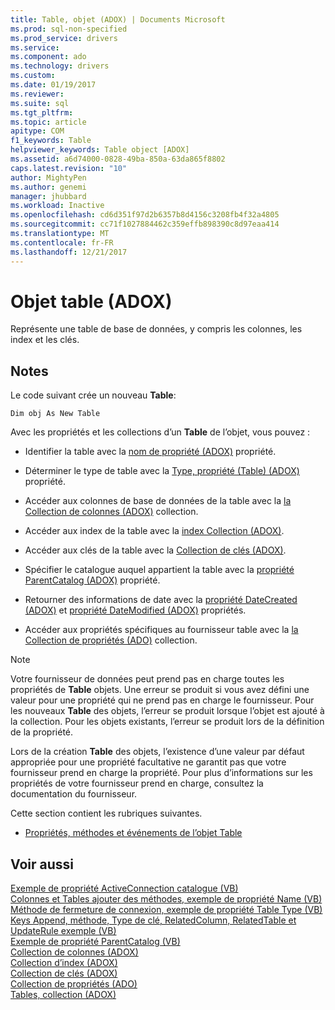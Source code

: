 ```yaml
---
title: Table, objet (ADOX) | Documents Microsoft
ms.prod: sql-non-specified
ms.prod_service: drivers
ms.service: 
ms.component: ado
ms.technology: drivers
ms.custom: 
ms.date: 01/19/2017
ms.reviewer: 
ms.suite: sql
ms.tgt_pltfrm: 
ms.topic: article
apitype: COM
f1_keywords: Table
helpviewer_keywords: Table object [ADOX]
ms.assetid: a6d74000-0828-49ba-850a-63da865f8802
caps.latest.revision: "10"
author: MightyPen
ms.author: genemi
manager: jhubbard
ms.workload: Inactive
ms.openlocfilehash: cd6d351f97d2b6357b8d4156c3208fb4f32a4805
ms.sourcegitcommit: cc71f1027884462c359effb898390c8d97eaa414
ms.translationtype: MT
ms.contentlocale: fr-FR
ms.lasthandoff: 12/21/2017
---
```

# <a name="table-object-adox"></a>Objet table (ADOX)
Représente une table de base de données, y compris les colonnes, les index et les clés.  
  
## <a name="remarks"></a>Notes   
 Le code suivant crée un nouveau **Table**:  
  
```  
Dim obj As New Table  
```  
  
 Avec les propriétés et les collections d’un **Table** de l’objet, vous pouvez :  
  
-   Identifier la table avec la [nom de propriété (ADOX)](../../../ado/reference/adox-api/name-property-adox.md) propriété.  
  
-   Déterminer le type de table avec la [Type, propriété (Table) (ADOX)](../../../ado/reference/adox-api/type-property-table-adox.md) propriété.  
  
-   Accéder aux colonnes de base de données de la table avec la [la Collection de colonnes (ADOX)](../../../ado/reference/adox-api/columns-collection-adox.md) collection.  
  
-   Accéder aux index de la table avec la [index Collection (ADOX)](../../../ado/reference/adox-api/indexes-collection-adox.md).  
  
-   Accéder aux clés de la table avec la [Collection de clés (ADOX)](../../../ado/reference/adox-api/keys-collection-adox.md).  
  
-   Spécifier le catalogue auquel appartient la table avec la [propriété ParentCatalog (ADOX)](../../../ado/reference/adox-api/parentcatalog-property-adox.md) propriété.  
  
-   Retourner des informations de date avec la [propriété DateCreated (ADOX)](../../../ado/reference/adox-api/datecreated-property-adox.md) et [propriété DateModified (ADOX)](../../../ado/reference/adox-api/datemodified-property-adox.md) propriétés.  
  
-   Accéder aux propriétés spécifiques au fournisseur table avec la [la Collection de propriétés (ADO)](../../../ado/reference/ado-api/properties-collection-ado.md) collection.  
  
> [!NOTE]
>  Votre fournisseur de données peut prend pas en charge toutes les propriétés de **Table** objets. Une erreur se produit si vous avez défini une valeur pour une propriété qui ne prend pas en charge le fournisseur. Pour les nouveaux **Table** des objets, l’erreur se produit lorsque l’objet est ajouté à la collection. Pour les objets existants, l’erreur se produit lors de la définition de la propriété.  
>   
>  Lors de la création **Table** des objets, l’existence d’une valeur par défaut appropriée pour une propriété facultative ne garantit pas que votre fournisseur prend en charge la propriété. Pour plus d’informations sur les propriétés de votre fournisseur prend en charge, consultez la documentation du fournisseur.  
  
 Cette section contient les rubriques suivantes.  
  
-   [Propriétés, méthodes et événements de l’objet Table](../../../ado/reference/adox-api/table-object-properties-methods-and-events.md)  
  
## <a name="see-also"></a>Voir aussi  
 [Exemple de propriété ActiveConnection catalogue (VB)](../../../ado/reference/adox-api/catalog-activeconnection-property-example-vb.md)   
 [Colonnes et Tables ajouter des méthodes, exemple de propriété Name (VB)](../../../ado/reference/adox-api/columns-and-tables-append-methods-name-property-example-vb.md)   
 [Méthode de fermeture de connexion, exemple de propriété Table Type (VB)](../../../ado/reference/adox-api/connection-close-method-table-type-property-example-vb.md)   
 [Keys Append, méthode, Type de clé, RelatedColumn, RelatedTable et UpdateRule exemple (VB)](../../../ado/reference/adox-api/keys-append-method-key-type-relatedcolumn-relatedtable-example-vb.md)   
 [Exemple de propriété ParentCatalog (VB)](../../../ado/reference/adox-api/parentcatalog-property-example-vb.md)   
 [Collection de colonnes (ADOX)](../../../ado/reference/adox-api/columns-collection-adox.md)   
 [Collection d’index (ADOX)](../../../ado/reference/adox-api/indexes-collection-adox.md)   
 [Collection de clés (ADOX)](../../../ado/reference/adox-api/keys-collection-adox.md)   
 [Collection de propriétés (ADO)](../../../ado/reference/ado-api/properties-collection-ado.md)   
 [Tables, collection (ADOX)](../../../ado/reference/adox-api/tables-collection-adox.md)
